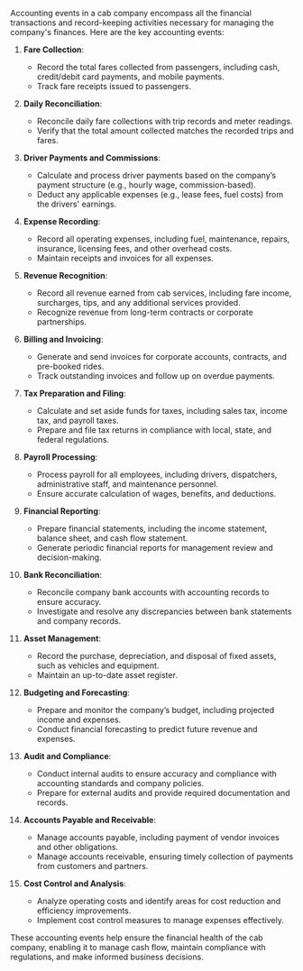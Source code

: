 Accounting events in a cab company encompass all the financial transactions and record-keeping activities necessary for managing the company's finances. Here are the key accounting events:

1. **Fare Collection**:
   - Record the total fares collected from passengers, including cash, credit/debit card payments, and mobile payments.
   - Track fare receipts issued to passengers.

2. **Daily Reconciliation**:
   - Reconcile daily fare collections with trip records and meter readings.
   - Verify that the total amount collected matches the recorded trips and fares.

3. **Driver Payments and Commissions**:
   - Calculate and process driver payments based on the company’s payment structure (e.g., hourly wage, commission-based).
   - Deduct any applicable expenses (e.g., lease fees, fuel costs) from the drivers' earnings.

4. **Expense Recording**:
   - Record all operating expenses, including fuel, maintenance, repairs, insurance, licensing fees, and other overhead costs.
   - Maintain receipts and invoices for all expenses.

5. **Revenue Recognition**:
   - Record all revenue earned from cab services, including fare income, surcharges, tips, and any additional services provided.
   - Recognize revenue from long-term contracts or corporate partnerships.

6. **Billing and Invoicing**:
   - Generate and send invoices for corporate accounts, contracts, and pre-booked rides.
   - Track outstanding invoices and follow up on overdue payments.

7. **Tax Preparation and Filing**:
   - Calculate and set aside funds for taxes, including sales tax, income tax, and payroll taxes.
   - Prepare and file tax returns in compliance with local, state, and federal regulations.

8. **Payroll Processing**:
   - Process payroll for all employees, including drivers, dispatchers, administrative staff, and maintenance personnel.
   - Ensure accurate calculation of wages, benefits, and deductions.

9. **Financial Reporting**:
   - Prepare financial statements, including the income statement, balance sheet, and cash flow statement.
   - Generate periodic financial reports for management review and decision-making.

10. **Bank Reconciliation**:
    - Reconcile company bank accounts with accounting records to ensure accuracy.
    - Investigate and resolve any discrepancies between bank statements and company records.

11. **Asset Management**:
    - Record the purchase, depreciation, and disposal of fixed assets, such as vehicles and equipment.
    - Maintain an up-to-date asset register.

12. **Budgeting and Forecasting**:
    - Prepare and monitor the company’s budget, including projected income and expenses.
    - Conduct financial forecasting to predict future revenue and expenses.

13. **Audit and Compliance**:
    - Conduct internal audits to ensure accuracy and compliance with accounting standards and company policies.
    - Prepare for external audits and provide required documentation and records.

14. **Accounts Payable and Receivable**:
    - Manage accounts payable, including payment of vendor invoices and other obligations.
    - Manage accounts receivable, ensuring timely collection of payments from customers and partners.

15. **Cost Control and Analysis**:
    - Analyze operating costs and identify areas for cost reduction and efficiency improvements.
    - Implement cost control measures to manage expenses effectively.

These accounting events help ensure the financial health of the cab company, enabling it to manage cash flow, maintain compliance with regulations, and make informed business decisions.

